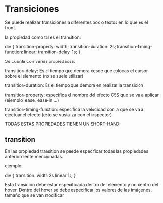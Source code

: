# Transiciones

Se puede realizar transiciones a diferentes box o textos en lo que es el front.

la propiedad como tal es el transition:

div {
  transition-property: width;
  transition-duration: 2s;
  transition-timing-function: linear;
  transition-delay: 1s;
}

Se cuenta con varias propiedades:

transition-delay: Es el tiempo que demora desde que colocas el cursor sobre el elemento (no se suele utilizar)

transition-duration: Es el tiempo que demora en realizar la transición

transition-property: especifica el nombre del efecto CSS que se va a aplicar (ejemplo: ease, ease-in ...)

transition-timing-function: especifica la velocidad con la que se va a ejectuar el efecto (esto se vusializa con el inspector)

TODAS ESTAS PROPIEDADES TIENEN UN SHORT-HAND:

## transition

En las propiedad transition se puede especificar todas las propiedades anteriormente mencionadas.

ejemplo:

div {
  transition: width 2s linear 1s;
}

Esta transición debe estar especificada dentro del elemento y no dentro del hover. Dentro del hover se debe especificar los valores de las imágenes, tamaño que se van  modificar